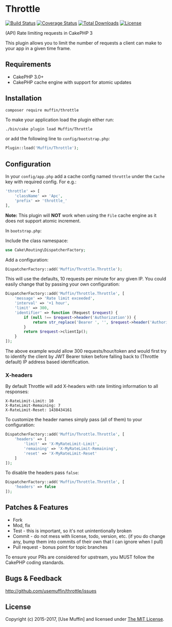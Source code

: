 # Throttle

[![Build Status](https://img.shields.io/travis/UseMuffin/Throttle/master.svg?style=flat-square)](https://travis-ci.org/UseMuffin/Throttle)
[![Coverage Status](https://img.shields.io/codecov/c/github/UseMuffin/Throttle.svg?style=flat-square)](https://codecov.io/github/UseMuffin/Throttle)
[![Total Downloads](https://img.shields.io/packagist/dt/muffin/throttle.svg?style=flat-square)](https://packagist.org/packages/muffin/throttle)
[![License](https://img.shields.io/badge/license-MIT-blue.svg?style=flat-square)](LICENSE)

(API) Rate limiting requests in CakePHP 3

This plugin allows you to limit the number of requests a client can make to your
app in a given time frame.

## Requirements

- CakePHP 3.0+
- CakePHP cache engine with support for atomic updates

## Installation

```
composer require muffin/throttle
```
To make your application load the plugin either run:

```bash
./bin/cake plugin load Muffin/Throttle
```

or add the following line to ``config/bootstrap.php``:

```php
Plugin::load('Muffin/Throttle');
```

## Configuration

In your `config/app.php` add a cache config named `throttle` under the `Cache` key
with required config. For e.g.:

```php
'throttle' => [
    'className' => 'Apc',
    'prefix' => 'throttle_'
],
```

**Note:** This plugin will **NOT** work when using the `File` cache engine as it
does not support atomic increment.

In `bootstrap.php`:

Include the class namespace:

```php
use Cake\Routing\DispatcherFactory;
```

Add a configuration:

```php
DispatcherFactory::add('Muffin/Throttle.Throttle');
```

This will use the defaults, 10 requests per minute for any given IP. You could
easily change that by passing your own configuration:

```php
DispatcherFactory::add('Muffin/Throttle.Throttle', [
    'message' => 'Rate limit exceeded',
    'interval' => '+1 hour',
    'limit' => 300,
    'identifier' => function (Request $request) {
        if (null !== $request->header('Authorization')) {
            return str_replace('Bearer ', '', $request->header('Authorization'));
        }
        return $request->clientIp();
    }
]);
```

The above example would allow 300 requests/hour/token and would first try to
identify the client by JWT Bearer token before falling back to
(Throttle default) IP address based identification.

### X-headers

By default Throttle will add X-headers with rate limiting information
to all responses:

```
X-RateLimit-Limit: 10
X-RateLimit-Remaining: 7
X-RateLimit-Reset: 1438434161
```

To customize the header names simply pass (all of them) to your configuration:

```php
DispatcherFactory::add('Muffin/Throttle.Throttle', [
    'headers' => [
        'limit' => 'X-MyRateLimit-Limit',
        'remaining' => 'X-MyRateLimit-Remaining',
        'reset' => 'X-MyRateLimit-Reset'
    ]
]);
```

To disable the headers pass ``false``:

```php
DispatcherFactory::add('Muffin/Throttle.Throttle', [
    'headers' => false
]);
```

## Patches & Features

* Fork
* Mod, fix
* Test - this is important, so it's not unintentionally broken
* Commit - do not mess with license, todo, version, etc. (if you do change any, bump them into commits of
their own that I can ignore when I pull)
* Pull request - bonus point for topic branches

To ensure your PRs are considered for upstream, you MUST follow the CakePHP coding standards.

## Bugs & Feedback

http://github.com/usemuffin/throttle/issues

## License

Copyright (c) 2015-2017, [Use Muffin] and licensed under [The MIT License][mit].

[cakephp]:http://cakephp.org
[composer]:http://getcomposer.org
[mit]:http://www.opensource.org/licenses/mit-license.php
[muffin]:http://usemuffin.com
